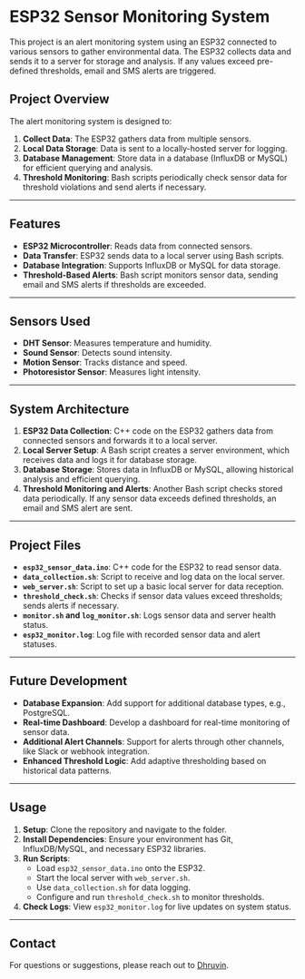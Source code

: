 # ESP32 Sensor Monitoring System

This project is an alert monitoring system using an ESP32 connected to various sensors to gather environmental data. The ESP32 collects data and sends it to a server for storage and analysis. If any values exceed pre-defined thresholds, email and SMS alerts are triggered.

## Project Overview

The alert monitoring system is designed to:
1. **Collect Data**: The ESP32 gathers data from multiple sensors.
2. **Local Data Storage**: Data is sent to a locally-hosted server for logging.
3. **Database Management**: Store data in a database (InfluxDB or MySQL) for efficient querying and analysis.
4. **Threshold Monitoring**: Bash scripts periodically check sensor data for threshold violations and send alerts if necessary.

---

## Features

- **ESP32 Microcontroller**: Reads data from connected sensors.
- **Data Transfer**: ESP32 sends data to a local server using Bash scripts.
- **Database Integration**: Supports InfluxDB or MySQL for data storage.
- **Threshold-Based Alerts**: Bash script monitors sensor data, sending email and SMS alerts if thresholds are exceeded.

---

## Sensors Used

- **DHT Sensor**: Measures temperature and humidity.
- **Sound Sensor**: Detects sound intensity.
- **Motion Sensor**: Tracks distance and speed.
- **Photoresistor Sensor**: Measures light intensity.

---

## System Architecture

1. **ESP32 Data Collection**: C++ code on the ESP32 gathers data from connected sensors and forwards it to a local server.
2. **Local Server Setup**: A Bash script creates a server environment, which receives data and logs it for database storage.
3. **Database Storage**: Stores data in InfluxDB or MySQL, allowing historical analysis and efficient querying.
4. **Threshold Monitoring and Alerts**: Another Bash script checks stored data periodically. If any sensor data exceeds defined thresholds, an email and SMS alert are sent.

---

## Project Files

- **`esp32_sensor_data.ino`**: C++ code for the ESP32 to read sensor data.
- **`data_collection.sh`**: Script to receive and log data on the local server.
- **`web_server.sh`**: Script to set up a basic local server for data reception.
- **`threshold_check.sh`**: Checks if sensor data values exceed thresholds; sends alerts if necessary.
- **`monitor.sh` and `log_monitor.sh`**: Logs sensor data and server health status.
- **`esp32_monitor.log`**: Log file with recorded sensor data and alert statuses.

---

## Future Development

- **Database Expansion**: Add support for additional database types, e.g., PostgreSQL.
- **Real-time Dashboard**: Develop a dashboard for real-time monitoring of sensor data.
- **Additional Alert Channels**: Support for alerts through other channels, like Slack or webhook integration.
- **Enhanced Threshold Logic**: Add adaptive thresholding based on historical data patterns.

---

## Usage

1. **Setup**: Clone the repository and navigate to the folder.
2. **Install Dependencies**: Ensure your environment has Git, InfluxDB/MySQL, and necessary ESP32 libraries.
3. **Run Scripts**: 
   - Load `esp32_sensor_data.ino` onto the ESP32.
   - Start the local server with `web_server.sh`.
   - Use `data_collection.sh` for data logging.
   - Configure and run `threshold_check.sh` to monitor thresholds.
4. **Check Logs**: View `esp32_monitor.log` for live updates on system status.

---


## Contact

For questions or suggestions, please reach out to [Dhruvin](mailto:your-dhruvinvpatel12@gmail.com).

